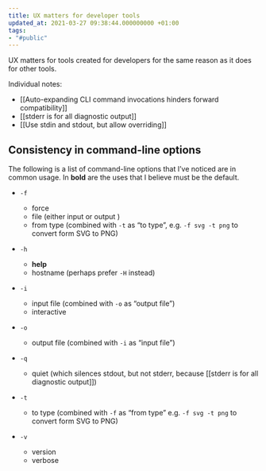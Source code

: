 ```yaml
---
title: UX matters for developer tools
updated_at: 2021-03-27 09:38:44.000000000 +01:00
tags:
- "#public"
---
```



UX matters for tools created for developers for the same reason as it does for other tools.

Individual notes:

* [[Auto-expanding CLI command invocations hinders forward compatibility]]
* [[stderr is for all diagnostic output]]
* [[Use stdin and stdout, but allow overriding]]

## Consistency in command-line options
The following is a list of command-line options that I’ve noticed are in common usage. In **bold** are the uses that I believe must be the default.

* `-f`
	* force
	* file (either input or output )
	* from type (combined with `-t` as “to type”, e.g. `-f svg -t png` to convert form SVG to PNG)

* `-h`
	* **help**
	* hostname (perhaps prefer `-H` instead)

* `-i`
	* input file (combined with `-o` as “output file”)
	* interactive

* `-o`
	* output file (combined with `-i` as “input file”)

* `-q`
	* quiet (which silences stdout, but not stderr, because [[stderr is for all diagnostic output]])

* `-t`
	* to type (combined with `-f` as “from type” e.g. `-f svg -t png` to convert form SVG to PNG)

* `-v`
	* version
	* verbose